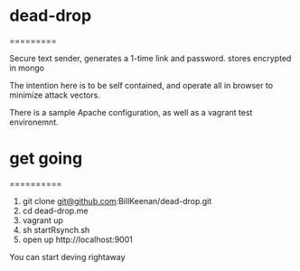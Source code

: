 # dead-drop
=========

Secure text sender, generates a 1-time link and password. stores encrypted in mongo

The intention here is to be self contained, and operate all in browser to minimize attack vectors.

There is a sample Apache configuration, as well as a vagrant test environemnt.

# get going
==========



1. git clone git@github.com:BillKeenan/dead-drop.git
2. cd dead-drop.me
3. vagrant up
4. sh startRsynch.sh
4. open up http://localhost:9001

You can start deving rightaway